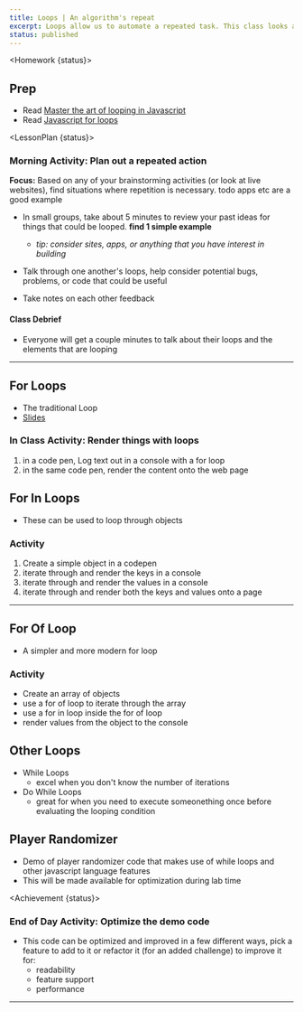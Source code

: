 ```yaml
---
title: Loops | An algorithm's repeat
excerpt: Loops allow us to automate a repeated task. This class looks at some basic uses for loops.
status: published
---
```


<script>
	import Homework from "$lib/components/Homework.svelte";
	import LessonPlan from "$lib/components/LessonPlan.svelte";
	import Achievement from "$lib/components/Achievement.svelte";
</script>

<Homework {status}>

<h2>Prep</h2>

- Read [Master the art of looping in Javascript](https://www.freecodecamp.org/news/master-the-art-of-looping-in-javascript-with-these-incredible-tricks-a5da1aa1d6c5/)
- Read [Javascript for loops](https://www.freecodecamp.org/news/javascript-for-loops/)

</Homework>

<LessonPlan {status}>



### Morning Activity: Plan out a repeated action

**Focus:** Based on any of your brainstorming activities (or look at live websites), find situations where repetition is necessary. todo apps etc are a good example

- In small groups, take about 5 minutes to review your past ideas for things that could be looped. **find 1 simple example**

  - _tip: consider sites, apps, or anything that you have interest in building_
- Talk through one another's loops, help consider potential bugs, problems, or code that could be useful
- Take notes on each other feedback

#### Class Debrief

- Everyone will get a couple minutes to talk about their loops and the elements that are looping

---

## For Loops

- The traditional Loop
- [Slides](/slides/cpnt-262/js-for-loops)

### In Class Activity: Render things with loops

1. in a code pen, Log text out in a console with a for loop
2. in the same code pen, render the content onto the web page

## For In Loops

- These can be used to loop through objects

### Activity

1. Create a simple object in a codepen
2. iterate through and render the keys in a console
3. iterate through and render the values in a console
4. iterate through and render both the keys and values onto a page

---

## For Of Loop

- A simpler and more modern for loop

### Activity

- Create an array of objects
- use a for of loop to iterate through the array
- use a for in loop inside the for of loop
- render values from the object to the console

<h2>Other Loops</h2>

- While Loops
  - excel when you don't know the number of iterations
- Do While Loops
  - great for when you need to execute someonething once before evaluating the looping condition

<h2>Player Randomizer</h2>

- Demo of player randomizer code that makes use of while loops and other javascript language features
- This will be made available for optimization during lab time

</LessonPlan>

<Achievement {status}>

### End of Day Activity: Optimize the demo code
- This code can be optimized and improved in a few different ways, pick a feature to add to it or refactor it (for an added challenge) to improve it for:
  - readability
  - feature support
  - performance



---

</Achievement>
